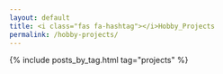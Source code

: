 ```yaml
---
layout: default
title: <i class="fas fa-hashtag"></i>Hobby_Projects
permalink: /hobby-projects/
---
```

{% include posts_by_tag.html tag="projects" %}